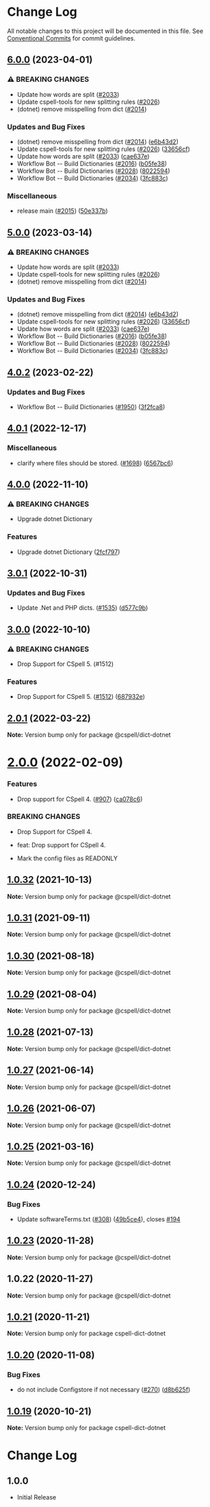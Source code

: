 # Change Log

All notable changes to this project will be documented in this file.
See [Conventional Commits](https://conventionalcommits.org) for commit guidelines.

## [6.0.0](https://github.com/Maxim-Mazurok/cspell-dicts/compare/@cspell/dict-dotnet-v5.0.0...@cspell/dict-dotnet@6.0.0) (2023-04-01)


### ⚠ BREAKING CHANGES

* Update how words are split ([#2033](https://github.com/Maxim-Mazurok/cspell-dicts/issues/2033))
* Update cspell-tools for new splitting rules ([#2026](https://github.com/Maxim-Mazurok/cspell-dicts/issues/2026))
* (dotnet) remove misspelling from dict ([#2014](https://github.com/Maxim-Mazurok/cspell-dicts/issues/2014))

### Updates and Bug Fixes

* (dotnet) remove misspelling from dict ([#2014](https://github.com/Maxim-Mazurok/cspell-dicts/issues/2014)) ([e6b43d2](https://github.com/Maxim-Mazurok/cspell-dicts/commit/e6b43d25deb0daa1eb8392b6a1e2d404099df397))
* Update cspell-tools for new splitting rules ([#2026](https://github.com/Maxim-Mazurok/cspell-dicts/issues/2026)) ([33656cf](https://github.com/Maxim-Mazurok/cspell-dicts/commit/33656cfeb8afb191eb7b7c685c263ff59736a644))
* Update how words are split ([#2033](https://github.com/Maxim-Mazurok/cspell-dicts/issues/2033)) ([cae637e](https://github.com/Maxim-Mazurok/cspell-dicts/commit/cae637e413c3a789bb4169867af321db68768891))
* Workflow Bot -- Build Dictionaries ([#2016](https://github.com/Maxim-Mazurok/cspell-dicts/issues/2016)) ([b05fe38](https://github.com/Maxim-Mazurok/cspell-dicts/commit/b05fe38c8630a5709bfe93a32128cff63f8b6967))
* Workflow Bot -- Build Dictionaries ([#2028](https://github.com/Maxim-Mazurok/cspell-dicts/issues/2028)) ([8022594](https://github.com/Maxim-Mazurok/cspell-dicts/commit/802259491c114d3bc075f4f1cef47de2aca4d787))
* Workflow Bot -- Build Dictionaries ([#2034](https://github.com/Maxim-Mazurok/cspell-dicts/issues/2034)) ([3fc883c](https://github.com/Maxim-Mazurok/cspell-dicts/commit/3fc883c51f748eda2cf98b995f9c0f089915f079))


### Miscellaneous

* release main ([#2015](https://github.com/Maxim-Mazurok/cspell-dicts/issues/2015)) ([50e337b](https://github.com/Maxim-Mazurok/cspell-dicts/commit/50e337bb612dd8ebe3d91c09faa1a2b130997ae4))

## [5.0.0](https://github.com/streetsidesoftware/cspell-dicts/compare/@cspell/dict-dotnet@4.0.2...@cspell/dict-dotnet@5.0.0) (2023-03-14)


### ⚠ BREAKING CHANGES

* Update how words are split ([#2033](https://github.com/streetsidesoftware/cspell-dicts/issues/2033))
* Update cspell-tools for new splitting rules ([#2026](https://github.com/streetsidesoftware/cspell-dicts/issues/2026))
* (dotnet) remove misspelling from dict ([#2014](https://github.com/streetsidesoftware/cspell-dicts/issues/2014))

### Updates and Bug Fixes

* (dotnet) remove misspelling from dict ([#2014](https://github.com/streetsidesoftware/cspell-dicts/issues/2014)) ([e6b43d2](https://github.com/streetsidesoftware/cspell-dicts/commit/e6b43d25deb0daa1eb8392b6a1e2d404099df397))
* Update cspell-tools for new splitting rules ([#2026](https://github.com/streetsidesoftware/cspell-dicts/issues/2026)) ([33656cf](https://github.com/streetsidesoftware/cspell-dicts/commit/33656cfeb8afb191eb7b7c685c263ff59736a644))
* Update how words are split ([#2033](https://github.com/streetsidesoftware/cspell-dicts/issues/2033)) ([cae637e](https://github.com/streetsidesoftware/cspell-dicts/commit/cae637e413c3a789bb4169867af321db68768891))
* Workflow Bot -- Build Dictionaries ([#2016](https://github.com/streetsidesoftware/cspell-dicts/issues/2016)) ([b05fe38](https://github.com/streetsidesoftware/cspell-dicts/commit/b05fe38c8630a5709bfe93a32128cff63f8b6967))
* Workflow Bot -- Build Dictionaries ([#2028](https://github.com/streetsidesoftware/cspell-dicts/issues/2028)) ([8022594](https://github.com/streetsidesoftware/cspell-dicts/commit/802259491c114d3bc075f4f1cef47de2aca4d787))
* Workflow Bot -- Build Dictionaries ([#2034](https://github.com/streetsidesoftware/cspell-dicts/issues/2034)) ([3fc883c](https://github.com/streetsidesoftware/cspell-dicts/commit/3fc883c51f748eda2cf98b995f9c0f089915f079))

## [4.0.2](https://github.com/streetsidesoftware/cspell-dicts/compare/@cspell/dict-dotnet@4.0.1...@cspell/dict-dotnet@4.0.2) (2023-02-22)


### Updates and Bug Fixes

* Workflow Bot -- Build Dictionaries ([#1950](https://github.com/streetsidesoftware/cspell-dicts/issues/1950)) ([3f2fca8](https://github.com/streetsidesoftware/cspell-dicts/commit/3f2fca8b64c800723cc572f5ef83e92d5ec64673))

## [4.0.1](https://github.com/streetsidesoftware/cspell-dicts/compare/@cspell/dict-dotnet@4.0.0...@cspell/dict-dotnet@4.0.1) (2022-12-17)


### Miscellaneous

* clarify where files should be stored. ([#1698](https://github.com/streetsidesoftware/cspell-dicts/issues/1698)) ([6567bc6](https://github.com/streetsidesoftware/cspell-dicts/commit/6567bc62130404cb32945bdcc3bf07316c839396))

## [4.0.0](https://github.com/streetsidesoftware/cspell-dicts/compare/@cspell/dict-dotnet@3.0.1...@cspell/dict-dotnet@4.0.0) (2022-11-10)


### ⚠ BREAKING CHANGES

* Upgrade dotnet Dictionary

### Features

* Upgrade dotnet Dictionary ([2fcf797](https://github.com/streetsidesoftware/cspell-dicts/commit/2fcf79731873f1a87a3e7afca39670c6e128e995))

## [3.0.1](https://github.com/streetsidesoftware/cspell-dicts/compare/@cspell/dict-dotnet@3.0.0...@cspell/dict-dotnet@3.0.1) (2022-10-31)


### Updates and Bug Fixes

* Update .Net and PHP dicts. ([#1535](https://github.com/streetsidesoftware/cspell-dicts/issues/1535)) ([d577c9b](https://github.com/streetsidesoftware/cspell-dicts/commit/d577c9b89a6b94a759ceed01bafd2110791d0b50))

## [3.0.0](https://github.com/streetsidesoftware/cspell-dicts/compare/@cspell/dict-dotnet@2.0.1...@cspell/dict-dotnet@3.0.0) (2022-10-10)


### ⚠ BREAKING CHANGES

* Drop Support for CSpell 5. (#1512)

### Features

* Drop Support for CSpell 5. ([#1512](https://github.com/streetsidesoftware/cspell-dicts/issues/1512)) ([687932e](https://github.com/streetsidesoftware/cspell-dicts/commit/687932e187e4bce87d7904e3a2e53dd6de6ac372))

## [2.0.1](https://github.com/streetsidesoftware/cspell-dicts/compare/@cspell/dict-dotnet@2.0.0...@cspell/dict-dotnet@2.0.1) (2022-03-22)

**Note:** Version bump only for package @cspell/dict-dotnet





# [2.0.0](https://github.com/streetsidesoftware/cspell-dicts/compare/@cspell/dict-dotnet@1.0.32...@cspell/dict-dotnet@2.0.0) (2022-02-09)


### Features

* Drop support for CSpell 4. ([#907](https://github.com/streetsidesoftware/cspell-dicts/issues/907)) ([ca078c6](https://github.com/streetsidesoftware/cspell-dicts/commit/ca078c6a2e188cc3cf6276db1ba7e007f0f06f27))


### BREAKING CHANGES

* Drop Support for CSpell 4.

* feat: Drop support for CSpell 4.
* Mark the config files as READONLY





## [1.0.32](https://github.com/streetsidesoftware/cspell-dicts/compare/@cspell/dict-dotnet@1.0.31...@cspell/dict-dotnet@1.0.32) (2021-10-13)

**Note:** Version bump only for package @cspell/dict-dotnet





## [1.0.31](https://github.com/streetsidesoftware/cspell-dicts/compare/@cspell/dict-dotnet@1.0.30...@cspell/dict-dotnet@1.0.31) (2021-09-11)

**Note:** Version bump only for package @cspell/dict-dotnet





## [1.0.30](https://github.com/streetsidesoftware/cspell-dicts/compare/@cspell/dict-dotnet@1.0.29...@cspell/dict-dotnet@1.0.30) (2021-08-18)

**Note:** Version bump only for package @cspell/dict-dotnet





## [1.0.29](https://github.com/streetsidesoftware/cspell-dicts/compare/@cspell/dict-dotnet@1.0.28...@cspell/dict-dotnet@1.0.29) (2021-08-04)

**Note:** Version bump only for package @cspell/dict-dotnet





## [1.0.28](https://github.com/streetsidesoftware/cspell-dicts/compare/@cspell/dict-dotnet@1.0.27...@cspell/dict-dotnet@1.0.28) (2021-07-13)

**Note:** Version bump only for package @cspell/dict-dotnet





## [1.0.27](https://github.com/streetsidesoftware/cspell-dicts/compare/@cspell/dict-dotnet@1.0.26...@cspell/dict-dotnet@1.0.27) (2021-06-14)

**Note:** Version bump only for package @cspell/dict-dotnet





## [1.0.26](https://github.com/streetsidesoftware/cspell-dicts/compare/@cspell/dict-dotnet@1.0.25...@cspell/dict-dotnet@1.0.26) (2021-06-07)

**Note:** Version bump only for package @cspell/dict-dotnet





## [1.0.25](https://github.com/streetsidesoftware/cspell-dicts/compare/@cspell/dict-dotnet@1.0.24...@cspell/dict-dotnet@1.0.25) (2021-03-16)

**Note:** Version bump only for package @cspell/dict-dotnet





## [1.0.24](https://github.com/streetsidesoftware/cspell-dicts/compare/@cspell/dict-dotnet@1.0.23...@cspell/dict-dotnet@1.0.24) (2020-12-24)


### Bug Fixes

* Update softwareTerms.txt ([#308](https://github.com/streetsidesoftware/cspell-dicts/issues/308)) ([49b5ce4](https://github.com/streetsidesoftware/cspell-dicts/commit/49b5ce4a2436f3c99969d6425128d55f84c8a7fc)), closes [#194](https://github.com/streetsidesoftware/cspell-dicts/issues/194)





## [1.0.23](https://github.com/streetsidesoftware/cspell-dicts/compare/@cspell/dict-dotnet@1.0.22...@cspell/dict-dotnet@1.0.23) (2020-11-28)

**Note:** Version bump only for package @cspell/dict-dotnet





## 1.0.22 (2020-11-27)

**Note:** Version bump only for package @cspell/dict-dotnet





## [1.0.21](https://github.com/streetsidesoftware/cspell-dicts/compare/cspell-dict-dotnet@1.0.20...cspell-dict-dotnet@1.0.21) (2020-11-21)

**Note:** Version bump only for package cspell-dict-dotnet

## [1.0.20](https://github.com/streetsidesoftware/cspell-dicts/compare/cspell-dict-dotnet@1.0.19...cspell-dict-dotnet@1.0.20) (2020-11-08)

### Bug Fixes

- do not include Configstore if not necessary ([#270](https://github.com/streetsidesoftware/cspell-dicts/issues/270)) ([d8b625f](https://github.com/streetsidesoftware/cspell-dicts/commit/d8b625f2f42d5cc6c4a9390216ac1e5037886e44))

## [1.0.19](https://github.com/streetsidesoftware/cspell-dicts/compare/cspell-dict-dotnet@1.0.18...cspell-dict-dotnet@1.0.19) (2020-10-21)

**Note:** Version bump only for package cspell-dict-dotnet

# Change Log

## 1.0.0

- Initial Release
